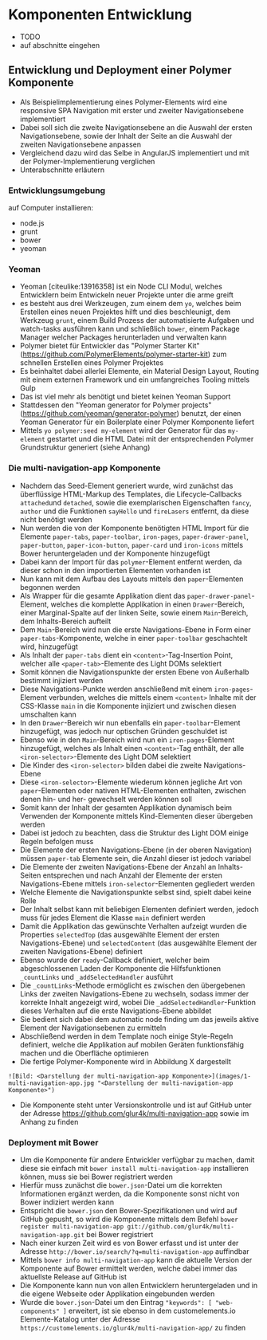 # Komponenten Entwicklung

- TODO
- auf abschnitte eingehen



## Entwicklung und Deployment einer Polymer Komponente

- Als Beispielimplementierung eines Polymer-Elements wird eine responsive SPA Navigation mit erster und zweiter Navigationsebene implementiert
- Dabei soll sich die zweite Navigationsebene an die Auswahl der ersten Navigationsebene, sowie der Inhalt der Seite an die Auswahl der zweiten Navigationsebene anpassen
- Vergleichend dazu wird das Selbe in AngularJS implementiert und mit der Polymer-Implementierung verglichen
- Unterabschnitte erläutern


### Entwicklungsumgebung

auf Computer installieren:
- node.js
- grunt
- bower
- yeoman


### Yeoman

- Yeoman [citeulike:13916358] ist ein Node CLI Modul, welches Entwicklern beim Entwickeln neuer Projekte unter die arme greift
- es besteht aus drei Werkzeugen, zum einem dem `yo`, welches beim Erstellen eines neuen Projektes hilft und dies beschleunigt, dem Werkzeug `grunt`, einem Build Prozess der automatisierte Aufgaben und watch-tasks ausführen kann und schließlich `bower`, einem Package Manager welcher Packages herunterladen und verwalten kann
- Polymer bietet für Entwickler das "Polymer Starter Kit" (https://github.com/PolymerElements/polymer-starter-kit) zum schnellen Erstellen eines Polymer Projektes
- Es beinhaltet dabei allerlei Elemente, ein Material Design Layout, Routing mit einem externen Framework und ein umfangreiches Tooling mittels Gulp
- Das ist viel mehr als benötigt und bietet keinen Yeoman Support
- Stattdessen den "Yeoman generator for Polymer projects" (https://github.com/yeoman/generator-polymer) benutzt, der einen Yeoman Generator für ein Boilerplate einer Polymer Komponente liefert
- Mittels `yo polymer:seed my-element` wird der Generator für das `my-element` gestartet und die HTML Datei mit der entsprechenden Polymer Grundstruktur generiert (siehe Anhang)


### Die multi-navigation-app Komponente

- Nachdem das Seed-Element generiert wurde, wird zunächst das überflüssige HTML-Markup des Templates, die Lifecycle-Callbacks `attached`und `detached`, sowie die exemplarischen Eigenschaften `fancy`, `author` und die Funktionen `sayHello` und `fireLasers` entfernt, da diese nicht benötigt werden
- Nun werden die von der Komponente benötigten HTML Import für die Elemente `paper-tabs`, `paper-toolbar`, `iron-pages`, `paper-drawer-panel`, `paper-button`, `paper-icon-button`, `paper-card` und `iron-icons` mittels Bower heruntergeladen und der Komponente hinzugefügt
- Dabei kann der Import für das `polymer`-Element entfernt werden, da dieser schon in den importierten Elementen vorhanden ist
- Nun kann mit dem Aufbau des Layouts mittels den `paper`-Elementen begonnen werden
- Als Wrapper für die gesamte Applikation dient das `paper-drawer-panel`-Element, welches die komplette Applikation in einen `Drawer`-Bereich, einer Marginal-Spalte auf der linken Seite, sowie einem `Main`-Bereich, dem Inhalts-Bereich aufteilt
- Dem `Main`-Bereich wird nun die erste Navigations-Ebene in Form einer `paper-tabs`-Komponente, welche in einer `paper-toolbar` geschachtelt wird, hinzugefügt
- Als Inhalt der `paper-tabs` dient ein `<content>`-Tag-Insertion Point, welcher alle `<paper-tab>`-Elemente des Light DOMs selektiert
- Somit können die Navigationspunkte der ersten Ebene von Außerhalb bestimmt injiziert werden
- Diese Navigations-Punkte werden anschließend mit einem `iron-pages`-Element verbunden, welches die mittels einem `<content>` Inhalte mit der CSS-Klasse `main` in die Komponente injiziert und zwischen diesen umschalten kann
- In den `Drawer`-Bereich wir nun ebenfalls ein `paper-toolbar`-Element hinzugefügt, was jedoch nur optischen Gründen geschuldet ist
- Ebenso wie in den `Main`-Bereich wird nun ein `iron-pages`-Element hinzugefügt, welches als Inhalt einen `<content>`-Tag enthält, der alle `<iron-selector>`-Elemente des Light DOM selektiert
- Die Kinder des `<iron-selector>` bilden dabei die zweite Navigations-Ebene
- Diese `<iron-selector>`-Elemente wiederum können jegliche Art von `paper`-Elementen oder nativen HTML-Elementen enthalten, zwischen denen hin- und her- gewechselt werden können soll
- Somit kann der Inhalt der gesamten Applikation dynamisch beim Verwenden der Komponente mittels Kind-Elementen dieser übergeben werden
- Dabei ist jedoch zu beachten, dass die Struktur des Light DOM einige Regeln befolgen muss
- Die Elemente der ersten Navigations-Ebene (in der oberen Navigation) müssen `paper-tab` Elemente sein, die Anzahl dieser ist jedoch variabel
- Die Elemente der zweiten Navigations-Ebene der Anzahl an Inhalts-Seiten entsprechen und nach Anzahl der Elemente der ersten Navigations-Ebene mittels `iron-selector`-Elementen gegliedert werden
- Welche Elemente die Navigationspunkte selbst sind, spielt dabei keine Rolle
- Der Inhalt selbst kann mit beliebigen Elementen definiert werden, jedoch muss für jedes Element die Klasse `main` definiert werden
- Damit die Applikation das gewünschte Verhalten aufzeigt wurden die Properties `selectedTop` (das ausgewählte Element der ersten Navigations-Ebene) und `selectedContent` (das ausgewählte Element der zweiten Navigations-Ebene) definiert
- Ebenso wurde der `ready`-Callback definiert, welcher beim abgeschlossenen Laden der Komponente die Hilfsfunktionen `_countLinks` und `_addSelectedHandler` ausführt
- Die `_countLinks`-Methode ermöglicht es zwischen den übergebenen Links der zweiten Navigations-Ebene zu wechseln, sodass immer der korrekte Inhalt angezeigt wird, wobei Die `_addSelectedHandler`-Funktion dieses Verhalten auf die erste Navigations-Ebene abbildet
- Sie bedient sich dabei dem automatic node finding um das jeweils aktive Element der Navigationsebenen zu ermitteln
- Abschließend werden in dem Template noch einige Style-Regeln definiert, welche die Applikation auf mobilen Geräten funktionsfähig machen und die Oberfläche optimieren
- Die fertige Polymer-Komponente wird in Abbildung X dargestellt

`![Bild: <Darstellung der multi-navigation-app Komponente>](images/1-multi-navigation-app.jpg "<Darstellung der multi-navigation-app Komponente>")`

- Die Komponente steht unter Versionskontrolle und ist auf GitHub unter der Adresse https://github.com/glur4k/multi-navigation-app sowie im Anhang zu finden


### Deployment mit Bower

- Um die Komponente für andere Entwickler verfügbar zu machen, damit diese sie einfach mit `bower install multi-navigation-app` installieren können, muss sie bei Bower registriert werden
- Hierfür muss zunächst die `bower.json`-Datei um die korrekten Informationen ergänzt werden, da die Komponente sonst nicht von Bower indiziert werden kann
- Entspricht die `bower.json` den Bower-Spezifikationen und wird auf GitHub gepusht, so wird die Komponente mittels dem Befehl `bower register multi-navigation-app git://github.com/glur4k/multi-navigation-app.git` bei Bower registriert
- Nach einer kurzen Zeit wird es von Bower erfasst und ist unter der Adresse `http://bower.io/search/?q=multi-navigation-app` auffindbar
- Mittels `bower info multi-navigation-app` kann die aktuelle Version der Komponente auf Bower ermittelt werden, welche dabei immer das aktuellste Release auf GitHub ist
- Die Komponente kann nun von allen Entwicklern heruntergeladen und in die eigene Webseite oder Applikation eingebunden werden
- Wurde die `bower.json`-Datei um den Eintrag `"keywords": [ "web-components" ]` erweitert, ist sie ebenso in dem customelements.io Elemente-Katalog unter der Adresse `https://customelements.io/glur4k/multi-navigation-app/` zu finden

